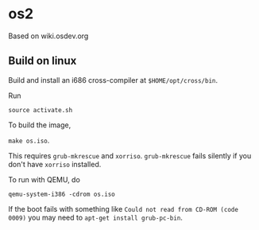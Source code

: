 # os2

Based on wiki.osdev.org

## Build on linux

Build and install an i686 cross-compiler at `$HOME/opt/cross/bin`.

Run

`source activate.sh`

To build the image,

`make os.iso`.

This requires `grub-mkrescue` and `xorriso`.
`grub-mkrescue` fails silently if you don't have `xorriso` installed.

To run with QEMU, do

`qemu-system-i386 -cdrom os.iso`

If the boot fails with something like `Could not read from CD-ROM (code 0009)`
you may need to `apt-get install grub-pc-bin`.

